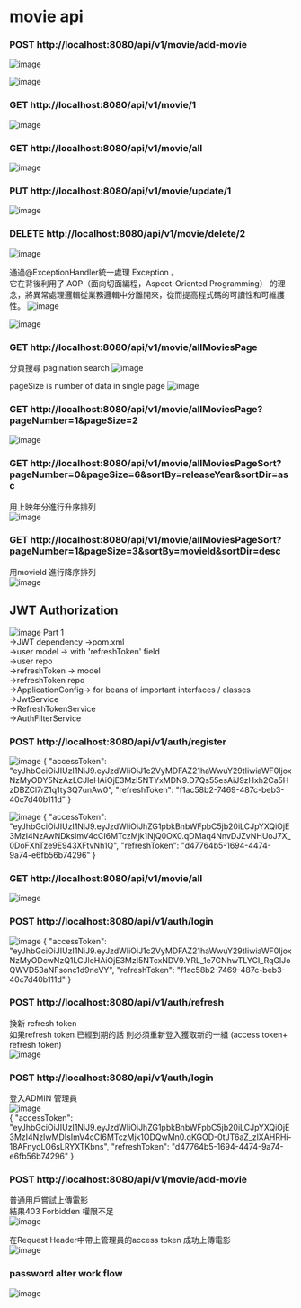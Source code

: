 # movie api 
### POST http://localhost:8080/api/v1/movie/add-movie
![image](https://github.com/user-attachments/assets/c7fae28b-1977-48b5-aca1-5f5630538145)

![image](https://github.com/user-attachments/assets/61258852-607c-4b5e-b3ad-7fa9fdae8641)

### GET http://localhost:8080/api/v1/movie/1

![image](https://github.com/user-attachments/assets/0f85c413-ffb8-4ce3-b2d0-de0e44e6395e)

### GET http://localhost:8080/api/v1/movie/all
![image](https://github.com/user-attachments/assets/81cdcfa9-d3d6-4d5c-b566-929551adf650)

### PUT  http://localhost:8080/api/v1/movie/update/1
![image](https://github.com/user-attachments/assets/a7375eb4-9dac-4c93-b21a-18544a102a04)

### DELETE http://localhost:8080/api/v1/movie/delete/2
![image](https://github.com/user-attachments/assets/04291a0f-ac2d-4de9-b0dc-1b546f35c0a5)

通過@ExceptionHandler統一處理 Exception 。  
它在背後利用了 AOP（面向切面編程，Aspect-Oriented Programming） 的理念，將異常處理邏輯從業務邏輯中分離開來，從而提高程式碼的可讀性和可維護性。
![image](https://github.com/user-attachments/assets/7b34b540-21b9-4860-9afb-32c7cc1bf3fa)

![image](https://github.com/user-attachments/assets/08783244-bbb2-4a3d-a812-bfe7051c68cd)

### GET http://localhost:8080/api/v1/movie/allMoviesPage  
分頁搜尋 pagination search
![image](https://github.com/user-attachments/assets/697f75c6-3736-4fa0-8900-ac7dc0d2c07a)

pageSize is number of data in single page
![image](https://github.com/user-attachments/assets/9893e24a-b2ae-4fdb-8f0e-50d7b99c3ca6)

### GET http://localhost:8080/api/v1/movie/allMoviesPage?pageNumber=1&pageSize=2 
![image](https://github.com/user-attachments/assets/a7aacc79-6718-41e1-8f36-cd88619bb3cd)

### GET http://localhost:8080/api/v1/movie/allMoviesPageSort?pageNumber=0&pageSize=6&sortBy=releaseYear&sortDir=asc  
用上映年分進行升序排列  
![image](https://github.com/user-attachments/assets/3dab5bc4-5965-4908-86c9-0ec38f1bf415)


### GET http://localhost:8080/api/v1/movie/allMoviesPageSort?pageNumber=1&pageSize=3&sortBy=movieId&sortDir=desc  
用movieId 進行降序排列  
![image](https://github.com/user-attachments/assets/32731908-13fa-4e1a-a2bb-ea74ce603544)


## JWT Authorization
![image](https://github.com/user-attachments/assets/00878187-0b2e-435d-87ff-11899dc3b04b)
Part 1  
->JWT dependency ->pom.xml  
->user model -> with 'refreshToken'  field  
->user repo   
->refreshToken -> model  
->refreshToken repo  
->ApplicationConfig-> for beans of important interfaces  / classes  
->JwtService  
->RefreshTokenService  
->AuthFilterService  

### POST http://localhost:8080/api/v1/auth/register  
![image](https://github.com/user-attachments/assets/b1f996f6-82fe-438c-93de-6199679f3f81)
{
    "accessToken": "eyJhbGciOiJIUzI1NiJ9.eyJzdWIiOiJ1c2VyMDFAZ21haWwuY29tIiwiaWF0IjoxNzMyODY5NzAzLCJleHAiOjE3MzI5NTYxMDN9.D7Qs55esAiJ9zHxh2Ca5HzDBZCl7rZ1q1ty3Q7unAw0",
    "refreshToken": "f1ac58b2-7469-487c-beb3-40c7d40b111d"
}  

![image](https://github.com/user-attachments/assets/892a6f57-3739-48e0-8472-825477196392)
{
    "accessToken": "eyJhbGciOiJIUzI1NiJ9.eyJzdWIiOiJhZG1pbkBnbWFpbC5jb20iLCJpYXQiOjE3MzI4NzAwNDksImV4cCI6MTczMjk1NjQ0OX0.qDMaq4NnvDJZvNHUoJ7X_0DoFXhTze9E943XFtvNh1Q",
    "refreshToken": "d47764b5-1694-4474-9a74-e6fb56b74296"
}  

### GET http://localhost:8080/api/v1/movie/all  
![image](https://github.com/user-attachments/assets/52daebfc-ea0f-4d9b-8dc0-3097e1cecffc)

### POST http://localhost:8080/api/v1/auth/login  
![image](https://github.com/user-attachments/assets/bb7e8acd-0390-49b4-b30d-4ee28f4dfab3)
{
    "accessToken": "eyJhbGciOiJIUzI1NiJ9.eyJzdWIiOiJ1c2VyMDFAZ21haWwuY29tIiwiaWF0IjoxNzMyODcwNzQ1LCJleHAiOjE3MzI5NTcxNDV9.YRL_1e7GNhwTLYCI_RqGlJoQWVD53aNFsonc1d9neVY",
    "refreshToken": "f1ac58b2-7469-487c-beb3-40c7d40b111d"
}   


### POST http://localhost:8080/api/v1/auth/refresh  
換新 refresh token   
如果refresh token 已經到期的話  則必須重新登入獲取新的一組 (access token+ refresh token)  
![image](https://github.com/user-attachments/assets/70b70c08-1dd8-42f8-a103-252cde139b1e)  

### POST http://localhost:8080/api/v1/auth/login  
登入ADMIN 管理員  
![image](https://github.com/user-attachments/assets/7c568f59-f6ee-443c-a793-f6d692f865e7)  
{
    "accessToken": "eyJhbGciOiJIUzI1NiJ9.eyJzdWIiOiJhZG1pbkBnbWFpbC5jb20iLCJpYXQiOjE3MzI4NzIwMDIsImV4cCI6MTczMjk1ODQwMn0.qKGOD-0tJT6aZ_zlXAHRHi-18AFnyoLO6sLRYXTKbns",
    "refreshToken": "d47764b5-1694-4474-9a74-e6fb56b74296"
}  

### POST http://localhost:8080/api/v1/movie/add-movie  
普通用戶嘗試上傳電影  
結果403 Forbidden 權限不足  
![image](https://github.com/user-attachments/assets/65f52716-b197-4334-a357-3037507ccb0b)

在Request Header中帶上管理員的access token 成功上傳電影  
![image](https://github.com/user-attachments/assets/58278db2-ed7b-46ef-9dd6-0e05189d2208)

### password  alter work flow  
![image](https://github.com/user-attachments/assets/e125c212-d87c-4f4c-8a6b-b03b149f64b0)
